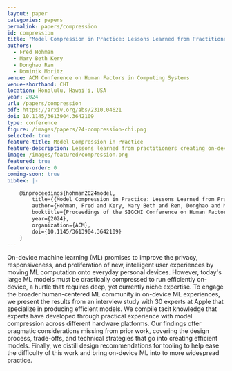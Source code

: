 ```yaml
---
layout: paper
categories: papers
permalink: papers/compression
id: compression
title: "Model Compression in Practice: Lessons Learned from Practitioners Creating On-device Machine Learning Experiences"
authors: 
  - Fred Hohman
  - Mary Beth Kery
  - Donghao Ren
  - Dominik Moritz
venue: ACM Conference on Human Factors in Computing Systems
venue-shorthand: CHI
location: Honolulu, Hawai'i, USA
year: 2024
url: /papers/compression
pdf: https://arxiv.org/abs/2310.04621
doi: 10.1145/3613904.3642109
type: conference
figure: /images/papers/24-compression-chi.png
selected: true
feature-title: Model Compression in Practice
feature-description: Lessons learned from practitioners creating on-device machine learning experiences
image: /images/featured/compression.png
featured: true
feature-order: 0
coming-soon: true
bibtex: |-

    @inproceedings{hohman2024model,
        title={{Model Compression in Practice: Lessons Learned from Practitioners Creating On-device Machine Learning Experiences}},
        author={Hohman, Fred and Kery, Mary Beth and Ren, Donghao and Moritz, Dominik},
        booktitle={Proceedings of the SIGCHI Conference on Human Factors in Computing Systems},
        year={2024},
        organization={ACM},
        doi={10.1145/3613904.3642109}
    }
---
```


On-device machine learning (ML) promises to improve the privacy, responsiveness, and proliferation of new, intelligent user experiences by moving ML computation onto everyday personal devices.
However, today's large ML models must be drastically compressed to run efficiently on-device, a hurtle that requires deep, yet currently niche expertise.
To engage the broader human-centered ML community in on-device ML experiences, we present the results from an interview study with 30 experts at Apple that specialize in producing efficient models.
We compile tacit knowledge that experts have developed through practical experience with model compression across different hardware platforms. 
Our findings offer pragmatic considerations missing from prior work, covering the design process, trade-offs, and technical strategies that go into creating efficient models.
Finally, we distill design recommendations for tooling to help ease the difficulty of this work and bring on-device ML into to more widespread practice.